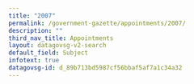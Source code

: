 ```yaml
---
title: "2007"
permalink: /government-gazette/appointments/2007/
description: ""
third_nav_title: Appointments
layout: datagovsg-v2-search
default_field: Subject
infotext: true
datagovsg-id: d_89b713bd5987cf56bbaf5af7a1c34a32
---
```

